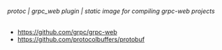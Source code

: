 ###### protoc | grpc_web plugin | static image for compiling grpc-web projects

 - https://github.com/grpc/grpc-web
 - https://github.com/protocolbuffers/protobuf
